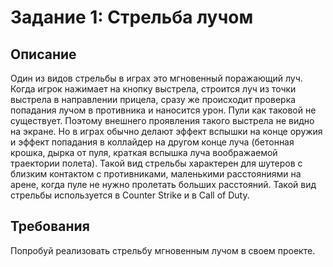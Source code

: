 # Задание 1: Стрельба лучом

## Описание

Один из видов стрельбы в играх это мгновенный поражающий луч. Когда игрок нажимает на кнопку выстрела, строится луч из точки выстрела в направлении прицела, сразу же происходит проверка попадания лучом в противника и наносится урон. Пули как таковой не существует. Поэтому внешнего проявления такого выстрела не видно на экране. Но в играх обычно делают эффект вспышки на конце оружия и эффект попадания в коллайдер на другом конце луча (бетонная крошка, дырка от пуля, краткая вспышка луча воображаемой траектории полета). Такой вид стрельбы характерен для шутеров с близким контактом с противниками, маленькими расстояниями на арене, когда пуле не нужно пролетать больших расстояний. Такой вид стрельбы используется в Counter Strike и в Call of Duty.

## Требования

Попробуй реализовать стрельбу мгновенным лучом в своем проекте.

